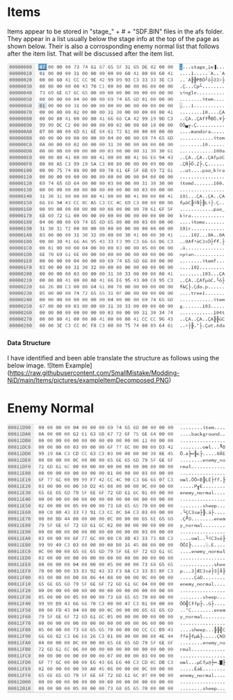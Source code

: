 # Items

Items appear to be stored in "stage_" + # + "SDF.BIN" files in the afs folder.
They appear in a list usually below the stage info at the top of the page as shown below.
Their is also a corrosponding enemy normal list that follows after the item list. That will be discussed after the item list.

![Item List](https://raw.githubusercontent.com/SmallMistake/Modding-NiD/main/Items/pictures/itemListExample.PNG)


#### Data Structure

I have identified and been able translate the structure as follows using the below image.
![Item Example] (https://raw.githubusercontent.com/SmallMistake/Modding-NiD/main/Items/pictures/exampleItemDecomposed.PNG)


# Enemy Normal

![Item List](https://raw.githubusercontent.com/SmallMistake/Modding-NiD/main/Items/pictures/itemEnemyNormal.PNG)
